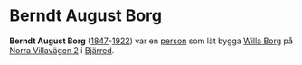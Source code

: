# Berndt August Borg

**Berndt August Borg** ([1847](1847.md)-[1922](1922.md)) var en [person](person.md) som lät bygga [Willa Borg](Willa%20Borg.md) på [Norra Villavägen 2](Norra%20Villavägen%202.md) i [Bjärred](Bjärred.md).
